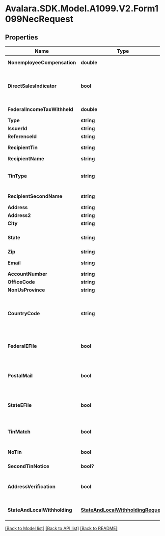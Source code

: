 # Avalara.SDK.Model.A1099.V2.Form1099NecRequest

## Properties

Name | Type | Description | Notes
------------ | ------------- | ------------- | -------------
**NonemployeeCompensation** | **double** | Nonemployee compensation | 
**DirectSalesIndicator** | **bool** | Payer made direct sales totaling $5,000 or more of consumer products to recipient for resale | [optional] 
**FederalIncomeTaxWithheld** | **double** | Federal income tax withheld | [optional] 
**Type** | **string** |  | [optional] 
**IssuerId** | **string** | Issuer ID | [optional] 
**ReferenceId** | **string** | Reference ID | [optional] 
**RecipientTin** | **string** | Recipient Tax ID Number | [optional] 
**RecipientName** | **string** | Recipient name | [optional] 
**TinType** | **string** | Type of TIN (Tax ID Number). Will be one of:  * SSN  * EIN  * ITIN  * ATIN | [optional] 
**RecipientSecondName** | **string** | Recipient second name | [optional] 
**Address** | **string** | Address | 
**Address2** | **string** | Address line 2 | [optional] 
**City** | **string** | City | 
**State** | **string** | US state. Required if CountryCode is \&quot;US\&quot;. | [optional] 
**Zip** | **string** | Zip/postal code | [optional] 
**Email** | **string** | Recipient email address | [optional] 
**AccountNumber** | **string** | Account number | [optional] 
**OfficeCode** | **string** | Office code | [optional] 
**NonUsProvince** | **string** | Foreign province | [optional] 
**CountryCode** | **string** | Country code, as defined at https://www.irs.gov/e-file-providers/country-codes | 
**FederalEFile** | **bool** | Boolean indicating that federal e-filing should be scheduled for this form | [optional] 
**PostalMail** | **bool** | Boolean indicating that postal mailing to the recipient should be scheduled for this form | [optional] 
**StateEFile** | **bool** | Boolean indicating that state e-filing should be scheduled for this form | [optional] 
**TinMatch** | **bool** | Boolean indicating that TIN Matching should be scheduled for this form | [optional] 
**NoTin** | **bool** | Indicates whether the recipient has no TIN | [optional] 
**SecondTinNotice** | **bool?** | Second TIN notice in three years | [optional] 
**AddressVerification** | **bool** | Boolean indicating that address verification should be scheduled for this form | [optional] 
**StateAndLocalWithholding** | [**StateAndLocalWithholdingRequest**](StateAndLocalWithholdingRequest.md) | State and local withholding information | [optional] 

[[Back to Model list]](../../../README.md#documentation-for-models) [[Back to API list]](../../../README.md#documentation-for-api-endpoints) [[Back to README]](../../../README.md)

